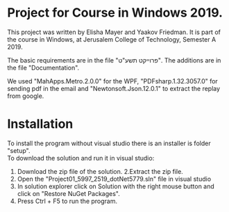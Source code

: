 # Project for Course in Windows 2019.
This project was written by Elisha Mayer and Yaakov Friedman.
It is part of the course in Windows, at Jerusalem College of Technology, Semester A 2019.

The basic requirements are in the file "פרוייקט תשע"ט".
The additions are in the file "Documentation".<br/>

We used "MahApps.Metro.2.0.0" for the WPF, "PDFsharp.1.32.3057.0" for sending pdf in the email and "Newtonsoft.Json.12.0.1" to extract the replay from google.

# Installation
To install the program without visual studio there is an installer is folder "setup".<br/>
To download the solution and run it in visual studio:
  1. Download the zip file of the solution.
  2.Extract the zip file.
  3. Open the "Project01_5997_2519_dotNet5779.sln" file in visual studio
  4. In solution explorer click on Solution with the right mouse button and click on "Restore NuGet Packages".
  5. Press Ctrl + F5 to run the program.


